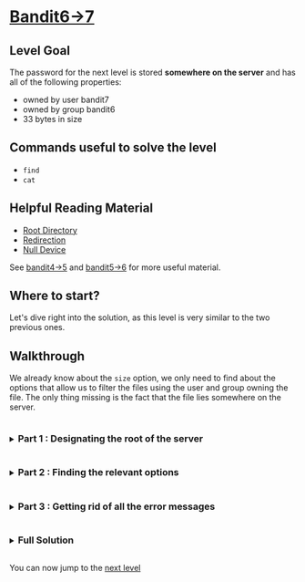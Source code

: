# [Bandit6->7](https://overthewire.org/wargames/bandit/bandit7.html)

## Level Goal

The password for the next level is stored **somewhere on the server** and has all of the following properties:

-	owned by user bandit7
-	owned by group bandit6
-	33 bytes in size

## Commands useful to solve the level

- `find`
- `cat`

## Helpful Reading Material

- [Root Directory](https://en.wikipedia.org/wiki/Root_directory)
- [Redirection](https://en.wikipedia.org/wiki/Redirection_\(computing\))
- [Null Device](https://en.wikipedia.org/wiki/Null_device)

See [bandit4->5](/bandit/bandit4.md) and [bandit5->6](/bandit/bandit5.md) for more useful material.

## Where to start?

Let's dive right into the solution, as this level is very similar to the two previous ones.

## Walkthrough

We already know about the `size` option, we only need to find about the options that allow us to filter the 
files using the user and group owning the file. The only thing missing is the fact that the file lies somewhere 
on the server. 


<details>
<summary><h3 style="display:inline-block">Part 1 : Designating the root of the server</h3></summary>


<details>
<summary>Hint</summary>

Read about the [Root Directory](https://en.wikipedia.org/wiki/Root_directory)
</details>

<details>
<summary>Solution</summary>

From the reading material, we know that we can designate the root of the server with the character `/`.
The command `find /` will allow us to search everywhere in the server.
</details>
</details>


<details>
<summary><h3 style="display:inline-block">Part 2 : Finding the relevant options</h3></summary>

<details>
<summary>Hint</summary>

All the options we're looking for are in the section 2 of the [gnu findutils documentation](https://www.gnu.org/software/findutils/manual/html_mono/find.html)
</details>

<details>
<summary>Solution</summary>

Let's take a look at the [section 2.8](https://www.gnu.org/software/findutils/manual/html_mono/find.html#Owner). In this section we can see the two options :

-	`user`
-	`group`

Thus we can deduce the resulting command : `find / -user bandit7 -group bandit6 -size 33c`. We just have to `cat` the resulting file to get the password.

</details>
</details>


<details>
<summary><h3 style="display:inline-block">Part 3 : Getting rid of all the error messages</h3></summary>

Right now, you can see that the output is pretty useless, indeed we need to get rid of all the "Permission denied" messages.<br/>
We need to find a way to get rid of all these error messages, unfortunately `find` doesn't allow us to do so, but there is a way to get rid of these messages 
by putting them in a special file.


<details>
<summary>Hint</summary>

The information we need lies in two different places. Try to look into :
- the section 3 of the [gnu bash manual](https://www.gnu.org/software/bash/manual/bash.html)
- the `null(4)` man page

<blockquote>

You can run :
```bash
curl -fsSL --connect-timeout 5 https://raw.githubusercontent.com/Charystag/Scripts/main/colored_man.sh | bash -s 4 null
```
to print the `null(4)` man page in colors.

</blockquote>
</details>

<details>
<summary>Solution</summary>

In the [section 3.6.2](https://www.gnu.org/software/bash/manual/bash.html#Redirecting-Output) of the gnu bash manual, we can learn more about output redirection. 
I think this isn't written directly (but I may be wrong) in the documentation, but the find utility writtes its error messages to [stderr](https://www.gnu.org/software/libc/manual/html_node/Standard-Streams.html)(see [here](https://man.freebsd.org/cgi/man.cgi?query=stderr&sektion=4&manpath=FreeBSD+14.0-RELEASE+and+Ports) for a more precise documentation about the stderr file).
However, we can redirect the output from stderr by redirecting the file descriptor number 2 to a file.<br/>
The file we're going to redirect to is the file [/dev/null](https://www.man7.org/linux/man-pages/man4/zero.4.html)(we could also redirect to `/dev/zero` as writing to any of these file has the same 
effect).<br/>
Here is the full command `find / -user bandit7 -group bandit6 -size 33c 2> /dev/zero`. We can then run cat on the file we retrieved.
</details>
</details>


<details>
<summary><h3 style="display:inline-block">Full Solution</h3></summary>

1. `find / -user bandit7 -group bandit6 -size 33c 2> /dev/zero` to retrieve the only file that meets the requirements without printing all the error messages
2. `cat retrieved_file` where *retrieved_file* is the file we got from the first step to dump the password string to stdout.<br/>

> We could also use the one-liner : `find / -user bandit7 -group bandit6 -size 33c -execdir cat '{}' \; 2> /dev/zero` 
> to dump only the password string to stdout

</details>

You can now jump to the [next level](/bandit/bandit7.md)
